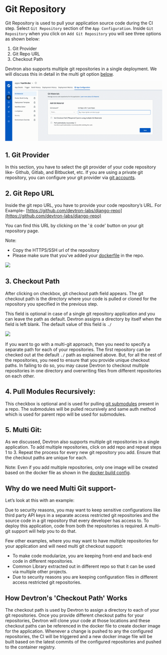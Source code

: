 # Git Repository

Git Repository is used to pull your application source code during the CI step. Select `Git Repository` section of the  `App Configuration`. Inside `Git Repository` when you click on `Add Git Repository` you will see three options as shown below:

1. Git Provider
2. Git Repo URL
3. Checkout Path

Devtron also supports multiple git repositories in a single deployment. We will discuss this in detail in the multi git option [below](#5-multi-git).

![](../../.gitbook/assets/create-app-git-account.gif)

## 1. Git Provider

In this section, you have to select the git provider of your code repository like- Github, Gitlab, and Bitbucket, etc. If you are using a private git repository, you can configure your git provider via [git accounts](../global-configurations/git-accounts.md).

## 2. Git Repo URL

Inside the git repo URL, you have to provide your code repository’s URL. For Example- [https://github.com/devtron-labs/django-repo](https://github.com/devtron-labs/django-repo)

You can find this URL by clicking on the '⤓ code' button on your git repository page.

Note: 
* Copy the HTTPS/SSH url of the repository
* Please make sure that you've added your [dockerfile](https://docs.docker.com/engine/reference/builder/) in the repo. 

![](https://devtron-public-asset.s3.us-east-2.amazonaws.com/images/creating-application/git-material/git-repo-1.jpg)


## 3. Checkout Path

After clicking on checkbox, git checkout path field appears. The git checkout path is the directory where your code is pulled or cloned for the repository you specified in the previous step.

This field is optional in case of a single git repository application and you can leave the path as default. Devtron assigns a directory by itself when the field is left blank. The default value of this field is `./`

![](https://devtron-public-asset.s3.us-east-2.amazonaws.com/images/creating-application/git-material/save-git-repo.jpg)

If you want to go with a multi-git approach, then you need to specify a separate path for each of your repositories. The first repository can be checked out at the default `./` path as explained above. But, for all the rest of the repositories, you need to ensure that you provide unique checkout paths. In failing to do so, you may cause Devtron to checkout multiple repositories in one directory and overwriting files from different repositories on each other.

## 4. Pull Modules Recursively:

This checkbox is optional and is used for pulling [git submodules](https://git-scm.com/book/en/v2/Git-Tools-Submodules) present in a repo. The submodules will be pulled recursively and  same auth method which is used for parent repo will be used for submodules.

## 5. Multi Git:

As we discussed, Devtron also supports multiple git repositories in a single application. To add multiple repositories, click on add repo and repeat steps 1 to 3. Repeat the process for every new git repository you add. Ensure that the checkout paths are unique for each.

Note: Even if you add multiple repositories, only one image will be created based on the docker file as shown in the [docker build config](docker-build-configuration.md).

## **Why do we need Multi Git support-**

Let’s look at this with an example:

Due to security reasons, you may want to keep sensitive configurations like third party API keys in a separate access restricted git repositories and the source code in a git repository that every developer has access to. To deploy this application, code from both the repositories is required. A multi-git support will help you to do that.

Few other examples, where you may want to have multiple repositories for your application and will need multi git checkout support:

* To make code modularize, you are keeping front-end and back-end code in different repositories.
* Common Library extracted out in different repo so that it can be used via multiple other projects.
* Due to security reasons you are keeping configuration files in different access restricted git repositories.

## **How Devtron's 'Checkout Path' Works**

The checkout path is used by Devtron to assign a directory to each of your git repositories. Once you provide different checkout paths for your repositories, Devtron will clone your code at those locations and these checkout paths can be referenced in the docker file to create docker image for the application.
Whenever a change is pushed to any the configured repositories, the CI will be triggered and a new docker image file will be built based on the latest commits of the configured repositories and pushed to the container registry.
